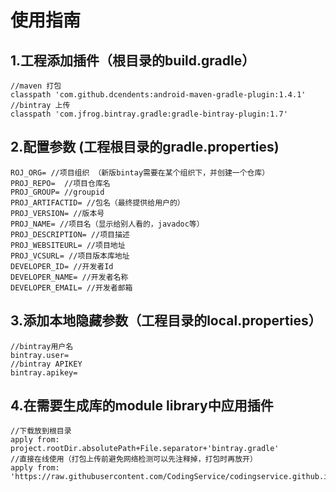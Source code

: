 # 使用指南

## 1.工程添加插件（根目录的build.gradle）
```
//maven 打包
classpath 'com.github.dcendents:android-maven-gradle-plugin:1.4.1'
//bintray 上传
classpath 'com.jfrog.bintray.gradle:gradle-bintray-plugin:1.7'
```

## 2.配置参数 (工程根目录的gradle.properties)
```
ROJ_ORG= //项目组织 （新版bintay需要在某个组织下，并创建一个仓库）
PROJ_REPO=  //项目仓库名
PROJ_GROUP= //groupid
PROJ_ARTIFACTID= //包名（最终提供给用户的）
PROJ_VERSION= //版本号
PROJ_NAME= //项目名（显示给别人看的，javadoc等）
PROJ_DESCRIPTION= //项目描述
PROJ_WEBSITEURL= //项目地址
PROJ_VCSURL= //项目版本库地址
DEVELOPER_ID= //开发者Id
DEVELOPER_NAME= //开发者名称
DEVELOPER_EMAIL= //开发者邮箱
```

## 3.添加本地隐藏参数（工程目录的local.properties）
```
//bintray用户名
bintray.user=
//bintray APIKEY
bintray.apikey=
```
## 4.在需要生成库的module library中应用插件
```
//下载放到根目录
apply from: project.rootDir.absolutePath+File.separator+'bintray.gradle'
//直接在线使用（打包上传前避免网络检测可以先注释掉，打包时再放开）
apply from: 'https://raw.githubusercontent.com/CodingService/codingservice.github.io/master/script/bintray/bintray.gradle';
```
